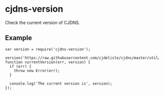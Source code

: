 cjdns-version
===
Check the current version of CJDNS.

## Example
```
var version = require('cjdns-version');

version('https://raw.githubusercontent.com/cjdelisle/cjdns/master/util/version/Version.h', function currentVersion(err, version) {
  if (err) {
    throw new Error(err);
  }

  console.log('The current version is', version);
});
```
